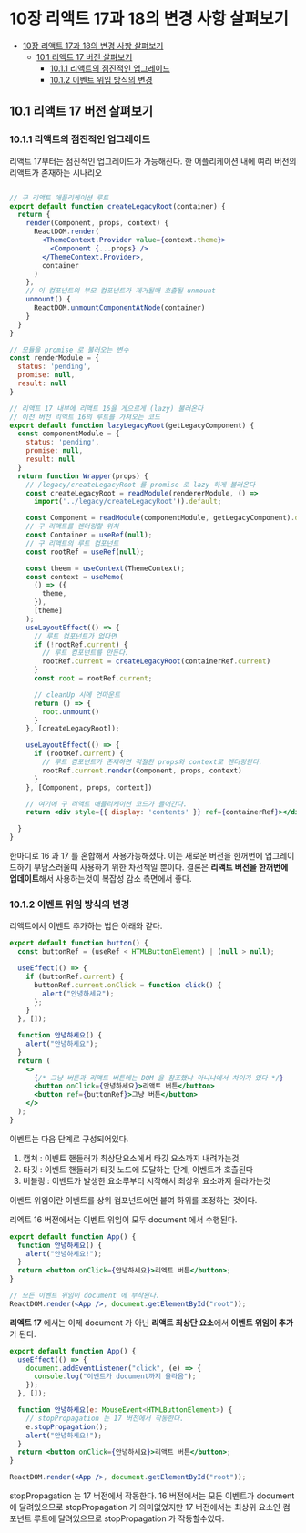 # 10장 리액트 17과 18의 변경 사항 살펴보기

- [10장 리액트 17과 18의 변경 사항 살펴보기](#10장-리액트-17과-18의-변경-사항-살펴보기)
  - [10.1 리액트 17 버전 살펴보기](#101-리액트-17-버전-살펴보기)
    - [10.1.1 리액트의 점진적인 업그레이드](#1011-리액트의-점진적인-업그레이드)
    - [10.1.2 이벤트 위임 방식의 변경](#1012-이벤트-위임-방식의-변경)

## 10.1 리액트 17 버전 살펴보기

### 10.1.1 리액트의 점진적인 업그레이드

리액트 17부터는 점진적인 업그레이드가 가능해진다.
한 어플리케이션 내에 여러 버전의 리액트가 존재하는 시나리오

```jsx

// 구 리액트 애플리케이션 루트
export default function createLegacyRoot(container) {
  return {
    render(Component, props, context) {
      ReactDOM.render(
        <ThemeContext.Provider value={context.theme}>
          <Component {...props} />
        </ThemeContext.Provider>,
        container
      )
    },
    // 이 컴포넌트의 부모 컴포넌트가 제거될때 호출될 unmount
    unmount() {
      ReactDOM.unmountComponentAtNode(container)
    }
  }
}

// 모듈을 promise 로 불러오는 변수
const renderModule = {
  status: 'pending',
  promise: null,
  result: null
}

// 리액트 17 내부에 리액트 16을 게으르게 (lazy) 불러온다
// 이전 버전 리엑트 16의 루트를 가져오는 코드
export default function lazyLegacyRoot(getLegacyComponent) {
  const componentModule = {
    status: 'pending',
    promise: null,
    result: null
  }
  return function Wrapper(props) {
    // /legacy/createLegacyRoot 를 promise 로 lazy 하게 불러온다
    const createLegacyRoot = readModule(rendererModule, () =>
      import('../legacy/createLegacyRoot')).default;

    const Component = readModule(componentModule, getLegacyComponent).default;
    // 구 리액트를 렌더링할 위치
    const Container = useRef(null);
    // 구 리액트의 루트 컴포넌트
    const rootRef = useRef(null);

    const theem = useContext(ThemeContext);
    const context = useMemo(
      () => ({
        theme,
      }),
      [theme]
    );
    useLayoutEffect(() => {
      // 루트 컴포넌트가 없다면
      if (!rootRef.current) {
        // 루트 컴포넌트를 만든다.
        rootRef.current = createLegacyRoot(containerRef.current)
      }
      const root = rootRef.current;

      // cleanUp 시에 언마운트
      return () => {
        root.unmount()
      }
    }, [createLegacyRoot]);

    useLayoutEffect(() => {
      if (rootRef.current) {
        // 루트 컴포넌트가 존재하면 적절한 props와 context로 렌더링한다.
        rootRef.current.render(Component, props, context)
      }
    }, [Component, props, context])

    // 여기에 구 리액트 애플리케이션 코드가 들어간다.
    return <div style={{ display: 'contents' }} ref={containerRef}></div>

  }
}


```

한마디로 16 과 17 를 혼합해서 사용가능해졌다.
이는 새로운 버전을 한꺼번에 업그레이드하기 부담스러울때 사용하기 위한 차선책일 뿐이다.
결론은 **리액트 버전을 한꺼번에 업데이트**해서 사용하는것이 복잡성 감소 측면에서 좋다.

### 10.1.2 이벤트 위임 방식의 변경

리액트에서 이벤트 추가하는 법은 아래와 같다.

```jsx
export default function button() {
  const buttonRef = (useRef < HTMLButtonElement) | (null > null);

  useEffect(() => {
    if (buttonRef.current) {
      buttonRef.current.onClick = function click() {
        alert("안녕하세요");
      };
    }
  }, []);

  function 안녕하세요() {
    alert("안녕하세요");
  }
  return (
    <>
      {/* 그냥 버튼과 리액트 버튼에는 DOM 을 참조했냐 아니냐에서 차이가 있다 */}
      <button onClick={안녕하세요}>리액트 버튼</button>
      <button ref={buttonRef}>그냥 버튼</button>
    </>
  );
}
```

이벤트는 다음 단계로 구성되어있다.

1. 캡쳐 : 이벤트 핸들러가 최상단요소에서 타깃 요소까지 내려가는것
2. 타깃 : 이벤트 핸들러가 타깃 노드에 도달하는 단계, 이벤트가 호출된다
3. 버블링 : 이벤트가 발생한 요소루부터 시작해서 최상위 요소까지 올라가는것

이벤트 위임이란 이벤트를 상위 컴포넌트에먼 붙여 하위를 조정하는 것이다.

리엑트 16 버전에서는 이벤트 위임이 모두 document 에서 수행된다.

```jsx
export default function App() {
  function 안녕하세요() {
    alert("안녕하세요!");
  }
  return <button onClick={안녕하세요}>리엑트 버튼</button>;
}

// 모든 이벤트 위임이 document 에 부착된다.
ReactDOM.render(<App />, document.getElementById("root"));
```

**리엑트 17** 에서는 이제 document 가 아닌 **리액트 최상단 요소**에서 **이벤트 위임이 추가**가 된다.

```jsx
export default function App() {
  useEffect(() => {
    document.addEventListener("click", (e) => {
      console.log("이벤트가 document까지 올라옴");
    });
  }, []);

  function 안녕하세요(e: MouseEvent<HTMLButtonElement>) {
    // stopPropagation 는 17 버전에서 작동한다.
    e.stopPropagation();
    alert("안녕하세요!");
  }
  return <button onClick={안녕하세요}>리액트 버튼</button>;
}

ReactDOM.render(<App />, document.getElementById("root"));
```

stopPropagation 는 17 버전에서 작동한다.
16 버전에서는 모든 이벤트가 document 에 달려있으므로 stopPropagation 가 의미없었지만
17 버전에서는 최상위 요소인 컴포넌트 루트에 달려있으므로 stopPropagation 가 작동할수있다.
